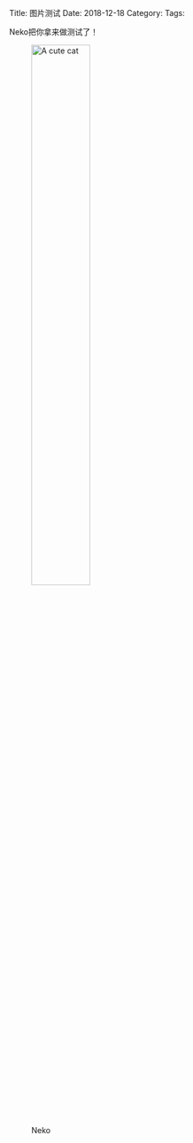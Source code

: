 Title: 图片测试
Date: 2018-12-18
Category: 
Tags:

Neko把你拿来做测试了！<br/>
<!--
This won't scale the image
![Description for people who can't see the image]({filename}/images/neko.jpg "Neko")
-->
<figure>
<img src="images/neko.jpg" alt="A cute cat" title="Neko" style="width:50%"/>
<figcaption> Neko </figcaption>
</figure>

